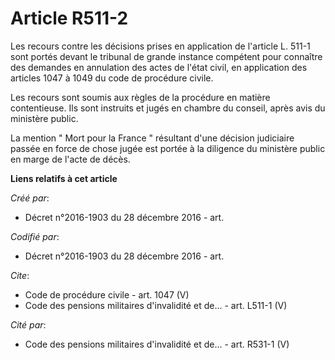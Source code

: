 # Article R511-2

Les recours contre les décisions prises en application de l'article L. 511-1 sont portés devant le tribunal de grande
instance compétent pour connaître des demandes en annulation des actes de l'état civil, en application des articles 1047 à
1049 du code de procédure civile.

Les recours sont soumis aux règles de la procédure en matière contentieuse. Ils sont instruits et jugés en chambre du
conseil, après avis du ministère public.

La mention " Mort pour la France " résultant d'une décision judiciaire passée en force de chose jugée est portée à la
diligence du ministère public en marge de l'acte de décès.

**Liens relatifs à cet article**

_Créé par_:

  - Décret n°2016-1903 du 28 décembre 2016 - art.

_Codifié par_:

  - Décret n°2016-1903 du 28 décembre 2016 - art.

_Cite_:

  - Code de procédure civile - art. 1047 (V)
  - Code des pensions militaires d'invalidité et de... - art. L511-1 (V)

_Cité par_:

  - Code des pensions militaires d'invalidité et de... - art. R531-1 (V)
